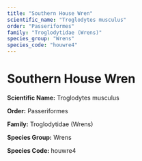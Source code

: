 ```yaml
---
title: "Southern House Wren"
scientific_name: "Troglodytes musculus"
order: "Passeriformes"
family: "Troglodytidae (Wrens)"
species_group: "Wrens"
species_code: "houwre4"
---
```


# Southern House Wren

**Scientific Name:** Troglodytes musculus

**Order:** Passeriformes

**Family:** Troglodytidae (Wrens)

**Species Group:** Wrens

**Species Code:** houwre4
